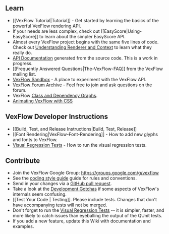 ## Learn

-   [[VexFlow Tutorial|Tutorial]] - Get started by learning the basics of the powerful VexFlow rendering API.
-   If your needs are less complex, check out [[EasyScore|Using-EasyScore]] to learn about the simpler EasyScore API.
-   Almost every VexFlow project begins with the same five lines of code. Check out [Understanding Renderer and Context](https://github.com/0xfe/vexflow/wiki/Understanding-Renderer-&-Context) to learn what they really do.
-   [API Documentation](https://0xfe.github.io/vexflow/api/) generated from the source code. This is a work in progress.
-   [[Frequently Answered Questions|The-VexFlow-FAQ]] from the VexFlow mailing list.
-   [VexFlow Sandbox](http://www.vexflow.com/docs/sandbox.html) - A place to experiment with the VexFlow API.
-   [VexFlow Forum Archive](https://groups.google.com/forum/?fromgroups#!forum/vexflow) - Feel free to join and ask questions on the forum.
-   VexFlow [Class and Dependency Graphs](https://github.com/0xfe/vexflow/wiki/VexFlow-Class-Diagrams).
-   [Animating VexFlow with CSS](Animation-with-VexFlow-&-CSS)

## VexFlow Developer Instructions

-   [[Build, Test, and Release Instructions|Build, Test, Release]]
-   [[Font Rendering|VexFlow-Font-Rendering]] - How to add new glyphs and fonts to VexFlow.
-   [Visual Regression Tests](https://github.com/0xfe/vexflow/wiki/Visual-Regression-Tests) - How to run the visual regression tests.

## Contribute

-   Join the VexFlow Google Group: https://groups.google.com/g/vexflow
-   See the [coding style guide](VexFlow-Coding-Style) guide for rules and conventions.
-   Send in your changes via a [GitHub pull request](https://github.com/0xfe/vexflow/pulls).
-   Take a look at the [Development Gotchas](https://github.com/0xfe/vexflow/wiki/Development-Gotchas) if some aspects of VexFlow's internals seem confusing.
-   [[Test Your Code | Testing]]. Please include tests. Changes that don't have accompanying tests will not be merged.
-   Don't forget to run the [Visual Regression Tests](https://github.com/0xfe/vexflow/wiki/Visual-Regression-Tests) -- it is simpler, faster, and more likely to catch issues than eyeballing the output of the QUnit tests.
-   If you add a new feature, update this Wiki with documentation and examples.
